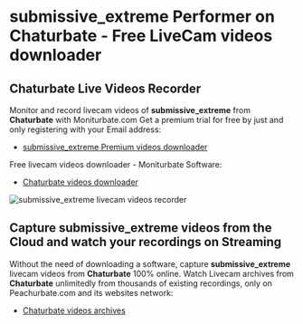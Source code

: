 # submissive_extreme Performer on Chaturbate - Free LiveCam videos downloader

## Chaturbate Live Videos Recorder

Monitor and record livecam videos of **submissive_extreme** from **Chaturbate** with Moniturbate.com
Get a premium trial for free by just and only registering with your Email address:
* [submissive_extreme Premium videos downloader](https://moniturbate.com/request-demo-licence-key.html)

Free livecam videos downloader - Moniturbate Software:
* [Chaturbate videos downloader](https://moniturbate.com/moniturbate-download-software.html)

![submissive_extreme livecam videos recorder](https://peachurnet.com/templates/moniturbate-software.png)


## Capture submissive_extreme videos from the Cloud and watch your recordings on Streaming

Without the need of downloading a software, capture **submissive_extreme** livecam videos from **Chaturbate** 100% online.
Watch Livecam archives from **Chaturbate** unlimitedly from thousands of existing recordings, only on Peachurbate.com and its websites network:
* [Chaturbate videos archives](https://peachurnet.com/)
